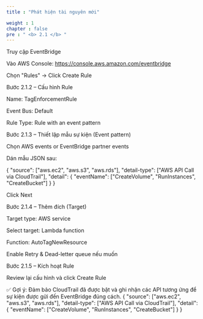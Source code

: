 ```yaml
---
title : "Phát hiện tài nguyên mới"

weight : 1
chapter : false
pre : " <b> 2.1 </b> "
---
```

Truy cập EventBridge

Vào AWS Console: https://console.aws.amazon.com/eventbridge

Chọn "Rules" → Click Create Rule

Bước 2.1.2 – Cấu hình Rule

Name: TagEnforcementRule

Event Bus: Default

Rule Type: Rule with an event pattern

Bước 2.1.3 – Thiết lập mẫu sự kiện (Event pattern)

Chọn AWS events or EventBridge partner events

Dán mẫu JSON sau:

{
  "source": ["aws.ec2", "aws.s3", "aws.rds"],
  "detail-type": ["AWS API Call via CloudTrail"],
  "detail": {
    "eventName": ["CreateVolume", "RunInstances", "CreateBucket"]
  }
}

Click Next

Bước 2.1.4 – Thêm đích (Target)

Target type: AWS service

Select target: Lambda function

Function: AutoTagNewResource

Enable Retry & Dead-letter queue nếu muốn

Bước 2.1.5 – Kích hoạt Rule

Review lại cấu hình và click Create Rule

✅ Gợi ý: Đảm bảo CloudTrail đã được bật và ghi nhận các API tương ứng để sự kiện được gửi đến EventBridge đúng cách.
{
  "source": ["aws.ec2", "aws.s3", "aws.rds"],
  "detail-type": ["AWS API Call via CloudTrail"],
  "detail": {
    "eventName": ["CreateVolume", "RunInstances", "CreateBucket"]
  }
}